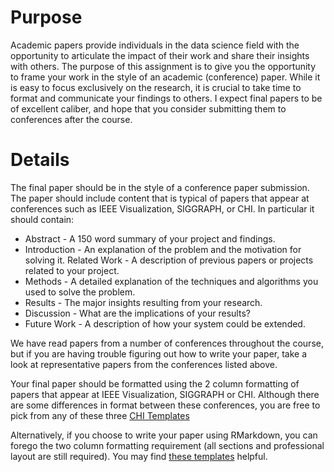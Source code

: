 # Purpose
Academic papers provide individuals in the data science field with the opportunity to articulate the impact of their work and share their insights with others. The purpose of this assignment is to give you the opportunity to frame your work in the style of an academic (conference) paper. While it is easy to focus exclusively on the research, it is crucial to take time to format and communicate your findings to others. I expect final papers to be of excellent caliber, and hope that you consider submitting them to conferences after the course. 

# Details
The final paper should be in the style of a conference paper submission. The paper should include content that is typical of papers that appear at conferences such as IEEE Visualization, SIGGRAPH, or CHI. In particular it should contain:

- Abstract - A 150 word summary of your project and findings.
- Introduction - An explanation of the problem and the motivation for solving it.
Related Work - A description of previous papers or projects related to your project.
- Methods - A detailed explanation of the techniques and algorithms you used to solve the problem.
- Results - The major insights resulting from your research.
- Discussion - What are the implications of your results?
- Future Work - A description of how your system could be extended.

We have read papers from a number of conferences throughout the course, but if you are having trouble figuring out how to write your paper, take a look at representative papers from the conferences listed above.

Your final paper should be formatted using the 2 column formatting of papers that appear at IEEE Visualization, SIGGRAPH or CHI. Although there are some differences in format between these conferences, you are free to pick from any of these three [CHI Templates](https://chi2016.acm.org/wp/guide-to-submission-formats/)

Alternatively, if you choose to write your paper using RMarkdown, you can forego the two column formatting requirement (all sections and professional layout are still required). You may find [these templates](http://svmiller.com/blog/2016/02/svm-r-markdown-manuscript/) helpful. 
